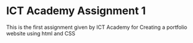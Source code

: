 # ICT Academy Assignment 1

This is the first assignment given by ICT Academy for Creating a portfolio website using html and CSS
